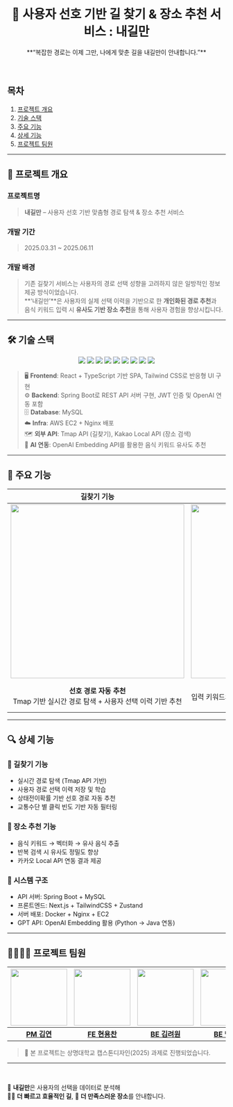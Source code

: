 # <div align="center">🚏 사용자 선호 기반 길 찾기 & 장소 추천 서비스 : 내길만</div>  
<div align="center">**“복잡한 경로는 이제 그만, 나에게 맞춘 길을 내길만이 안내합니다.”**</div>  

<br/>

<!-- 대표 이미지 삽입 예정 -->
<!-- ![대표 이미지](https://github.com/user-attachments/assets/이미지-링크) -->

<br/>

## 목차
1. [프로젝트 개요](#1)
2. [기술 스택](#2)
3. [주요 기능](#3)
4. [상세 기능](#4)
5. [프로젝트 팀원](#5)

---

## <span id="1">📌 프로젝트 개요</span>

### 프로젝트명  
> **내길만** – 사용자 선호 기반 맞춤형 경로 탐색 & 장소 추천 서비스  

### 개발 기간  
> 2025.03.31 ~ 2025.06.11  

### 개발 배경  
> 기존 길찾기 서비스는 사용자의 경로 선택 성향을 고려하지 않은 일방적인 정보 제공 방식이었습니다.  
> **‘내길만’**은 사용자의 실제 선택 이력을 기반으로 한 **개인화된 경로 추천**과  
> 음식 키워드 입력 시 **유사도 기반 장소 추천**을 통해 사용자 경험을 향상시킵니다.

---

## <span id="2">🛠 기술 스택</span>

<div align="center">
  <img src="https://img.shields.io/badge/react-61DAFB?style=for-the-badge&logo=react&logoColor=white">
  <img src="https://img.shields.io/badge/typescript-3178C6?style=for-the-badge&logo=typescript&logoColor=white">
  <img src="https://img.shields.io/badge/tailwindcss-06B6D4?style=for-the-badge&logo=tailwindcss&logoColor=white">
  <img src="https://img.shields.io/badge/springboot-6DB33F?style=for-the-badge&logo=springboot&logoColor=white">
  <img src="https://img.shields.io/badge/mysql-4479A1?style=for-the-badge&logo=mysql&logoColor=white">
  <img src="https://img.shields.io/badge/amazonec2-FF9900?style=for-the-badge&logo=amazonec2&logoColor=white">
  <img src="https://img.shields.io/badge/openai-412991?style=for-the-badge&logo=openai&logoColor=white">
  <img src="https://img.shields.io/badge/tmapapi-005BAC?style=for-the-badge&logo=tele5&logoColor=white">
  <img src="https://img.shields.io/badge/kakaoapi-FFCD00?style=for-the-badge&logo=kakaotalk&logoColor=black">
</div>

> 🖥 **Frontend**: React + TypeScript 기반 SPA, Tailwind CSS로 반응형 UI 구현  
> ⚙️ **Backend**: Spring Boot로 REST API 서버 구현, JWT 인증 및 OpenAI 연동 포함  
> 🗄 **Database**: MySQL  
> ☁️ **Infra**: AWS EC2 + Nginx 배포  
> 🗺 **외부 API**: Tmap API (길찾기), Kakao Local API (장소 검색)  
> 🤖 **AI 연동**: OpenAI Embedding API를 활용한 음식 키워드 유사도 추천

---

## <span id="3">🚀 주요 기능</span>

| 길찾기 기능 | 장소 추천 기능 |
|:--:|:--:|
| <img src="https://github.com/user-attachments/assets/이미지1링크" width="400"/> | <img src="https://github.com/user-attachments/assets/이미지2링크" width="400"/> |
| **선호 경로 자동 추천** <br/> Tmap 기반 실시간 경로 탐색 + 사용자 선택 이력 기반 추천 | **유사 키워드 음식점 추천** <br/> 입력 키워드와 유사도 높은 장소 추천 (OpenAI Embedding + Kakao Local API) |

---

## <span id="4">🔍 상세 기능</span>

### 🧭 길찾기 기능
- 실시간 경로 탐색 (Tmap API 기반)
- 사용자 경로 선택 이력 저장 및 학습
- 상태전이확률 기반 선호 경로 자동 추천
- 교통수단 별 클릭 빈도 기반 자동 필터링

### 🍜 장소 추천 기능
- 음식 키워드 → 벡터화 → 유사 음식 추출
- 반복 검색 시 유사도 정밀도 향상
- 카카오 Local API 연동 결과 제공

### 🧠 시스템 구조
- API 서버: Spring Boot + MySQL
- 프론트엔드: Next.js + TailwindCSS + Zustand
- 서버 배포: Docker + Nginx + EC2
- GPT API: OpenAI Embedding 활용 (Python → Java 연동)

---

## <span id="5">👨‍👩‍👧‍👦 프로젝트 팀원</span>

| <img src="" width="130"/> | <img src="https://github.com/kimryewon" width="130"/> | <img src="https://github.com/김연-github" width="130"/> | <img src="https://avatars.githubusercontent.com/maeng555" width="130"/> |
|:--:|:--:|:--:|:--:|
| [**PM 김연**](https://github.com/김연-github) | [**FE 현용찬**](https://github.com/현용찬-github) | [**BE 김려원**](https://github.com/kimryewon) | [**BE 맹진영**](https://github.com/maeng555) | 
> 🙌 본 프로젝트는 상명대학교 캡스톤디자인(2025) 과제로 진행되었습니다.

---

<br/>

🌟 **내길만**은 사용자의 선택을 데이터로 분석해  
🚶‍♂️ **더 빠르고 효율적인 길**, 🍱 **더 만족스러운 장소**를 안내합니다.
